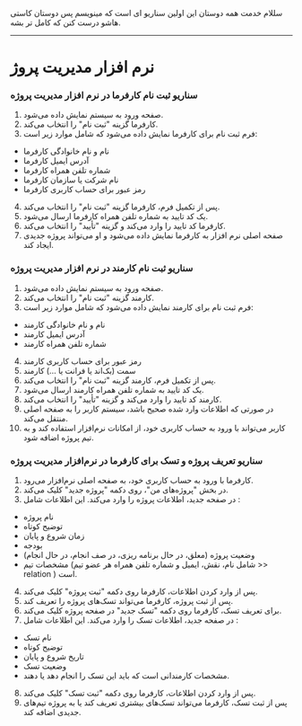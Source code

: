 سللام خدمت همه دوستان
این اولین سناریو ای است که مینویسم پس دوستان کاستی هاشو درست کنن که کامل تر بشه.

---
# نرم افزار مدیریت پروژ
### سناریو ثبت نام کارفرما در نرم افزار مدیریت پروژه
1. صفحه ورود به سیستم نمایش داده می‌شود.
2. کارفرما گزینه "ثبت نام" را انتخاب می‌کند.
3. فرم ثبت نام برای کارفرما نمایش داده می‌شود که شامل موارد زیر است:
- نام و نام خانوادگی کارفرما
-  آدرس ایمیل کارفرما
-  شماره تلفن همراه کارفرما
-  نام شرکت یا سازمان کارفرما
-  رمز عبور برای حساب کاربری کارفرما
4.  پس از تکمیل فرم، کارفرما گزینه "ثبت نام" را انتخاب می‌کند.
5.  یک کد تایید به شماره تلفن همراه کارفرما ارسال می‌شود.
6.  کارفرما کد تایید را وارد می‌کند و گزینه "تأیید" را انتخاب می‌کند.
7.  صفحه اصلی نرم افزار به کارفرما نمایش داده می‌شود و او می‌تواند پروژه جدیدی ایجاد کند.

### سناریو ثبت نام کارمند در نرم افزار مدیریت پروژه
1. صفحه ورود به سیستم نمایش داده می‌شود.
2. کارمند گزینه "ثبت نام" را انتخاب می‌کند.
3. فرم ثبت نام برای کارمند نمایش داده می‌شود که شامل موارد زیر است:
- نام و نام خانوادگی کارمند
- آدرس ایمیل کارمند
- شماره تلفن همراه کارمند
4. رمز عبور برای حساب کاربری کارمند
5. سمت (بک‌اند یا فرانت یا ...) کارمند
6. پس از تکمیل فرم، کارمند گزینه "ثبت نام" را انتخاب می‌کند.
7. یک کد تایید به شماره تلفن همراه کارمند ارسال می‌شود.
8. کارمند کد تایید را وارد می‌کند و گزینه "تأیید" را انتخاب می‌کند.
9. در صورتی که اطلاعات وارد شده صحیح باشد، سیستم کاربر را به صفحه اصلی منتقل می‌کند.
10. کاربر می‌تواند با ورود به حساب کاربری خود، از امکانات نرم‌افزار استفاده کند و به تیم پروژه اضافه شود.

###    سناریو تعریف پروژه و تسک برای کارفرما در نرم‌افزار مدیریت پروژه
1. کارفرما با ورود به حساب کاربری خود، به صفحه اصلی نرم‌افزار می‌رود.
2. در بخش "پروژه‌های من"، روی دکمه "پروژه جدید" کلیک می‌کند.
3. در صفحه جدید، اطلاعات پروژه را وارد می‌کند. این اطلاعات شامل :
- نام پروژه
- توضیح کوتاه
- زمان شروع و پایان
- بودجه
- وضعیت پروژه (معلق، در حال برنامه ریزی، در صف انجام، در حال انجام)
- مشخصات تیم (شامل نام، نقش، ایمیل و شماره تلفن همراه هر عضو تیم >> relation ) است.
4. پس از وارد کردن اطلاعات، کارفرما روی دکمه "ثبت پروژه" کلیک می‌کند.
5. پس از ثبت پروژه، کارفرما می‌تواند تسک‌های پروژه را تعریف کند.
6. برای تعریف تسک، کارفرما روی دکمه "تسک جدید" در صفحه پروژه کلیک می‌کند.
7. در صفحه جدید، اطلاعات تسک را وارد می‌کند. این اطلاعات شامل :
- نام تسک
- توضیح کوتاه
- تاریخ شروع و پایان
- وضعیت تسک
- مشخصات کارمندانی است که باید این تسک را انجام دهد یا دهند.
8. پس از وارد کردن اطلاعات، کارفرما روی دکمه "ثبت تسک" کلیک می‌کند.
9. پس از ثبت تسک، کارفرما می‌تواند تسک‌های بیشتری تعریف کند یا به پروژه تیم‌های جدیدی اضافه کند.

